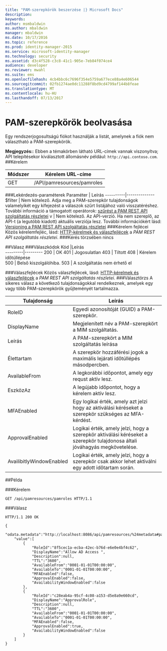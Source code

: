 ```yaml
---
title: "PAM-szerepkörök beszerzése |} Microsoft Docs"
description: 
keywords: 
author: msmbaldwin
ms.author: mbaldwin
manager: mbaldwin
ms.date: 10/17/2016
ms.topic: reference
ms.prod: identity-manager-2015
ms.service: microsoft-identity-manager
ms.technology: security
ms.assetid: d3c4f528-c3c8-41c1-905e-7eb84f074ce4
audience: developer
ms.reviewer: mwahl
ms.suite: ems
ms.openlocfilehash: 4cb4bbc6c7696f354e5759a677ece88a4e606544
ms.sourcegitcommit: 02fb1274ae0dc11288f8bd9cd4799af144b8feae
ms.translationtype: MT
ms.contentlocale: hu-HU
ms.lasthandoff: 07/13/2017
---
```

# <a name="get-pam-roles"></a>PAM-szerepkörök beolvasása
Egy rendszerjogosultságú fiókot használják a listát, amelynek a fiók nem választható a PAM-szerepkörök.

**Megjegyzés:**: Ebben a témakörben látható URL-címek vannak viszonyítva; API telepítésekor kiválasztott állomásnév például: `http://api.contoso.com`.
##<a name="request"></a>Kérelem


Módszer  |Kérelem URL-címe  
---------|---------
GET     |/API/pamresources/pamroles

###<a name="query-parameters"></a>Lekérdezés-paraméterek
Paraméter | Leírás
----------|--------------
$filter | Nem kötelező. Adja meg a PAM-szerepkör tulajdonságok valamelyikét egy kifejezést a válaszok szűrt listájához való visszatéréshez. További információ a támogatott operátorok: [szűrést a PAM REST API szolgáltatás részletei](privileged-access-management-rest-api-service-details.md#filtering)
v | Nem kötelező. Az API-verzió. Ha nem szereplő, az API-t (a legutóbb kiadott) aktuális verziója lesz. További információkért lásd: [Versioning a PAM REST API szolgáltatás részletei](privileged-access-management-rest-api-service-details.md#versioning)
###<a name="request-headers"></a>Kérelem fejlécei
Közös kérelemfejléc, lásd: [HTTP-kérelmek és válaszfejlécek](privileged-access-management-rest-api-service-details.md#http-request-and-response-headers) a *PAM REST API szolgáltatás részletei*.
###<a name="request-body"></a>Kérés törzsében
nincs

##<a name="response"></a>Válasz
###<a name="response-codes"></a>Válaszkódok
Kód  |Leírás  
---------|---------
200 | OK
401 | Jogosulatlan
403 | Tiltott
408 | Kérelem időtúllépése   
500 | Belső kiszolgálóhiba.
503 | A szolgáltatás nem érhető el

###<a name="response-headers"></a>Válaszfejlécek
Közös válaszfejlécek, lásd: [HTTP-kérelmek és válaszfejlécek](privileged-access-management-rest-api-service-details.md#http-request-and-response-headers) a *PAM REST API szolgáltatás részletei*.
###<a name="response-body"></a>Választörzs
A sikeres válasz a következő tulajdonságokkal rendelkeznek, amelyek egy vagy több PAM-szerepkörök gyűjteményét tartalmazza.

Tulajdonság | Leírás
--------|-------------
RoleID | Egyedi azonosítóját (GUID) a PAM-szerepkör.
DisplayName | Megjelenített név a PAM-szerepkört a MIM szolgáltatás.
Leírás | A PAM-szerepkört a MIM szolgáltatás leírása
Élettartam | A szerepkör hozzáférési jogok a maximális lejárati időtúllépés másodpercben.
AvailableFrom | A legkorábbi időpontot, amely egy requst aktív lesz.
EszközAz | A legújabb időpontot, hogy a kérelem aktív lesz.
MFAEnabled | Egy logikai érték, amely azt jelzi hogy az aktiválási kéréseket a szerepkör szükséges az MFA-kérdést.
ApprovalEnabled | Logikai érték, amely jelzi, hogy a szerepkör aktiválási kéréseket a szerepkör tulajdonosa általi jóváhagyás megkövetelése.
AvailibitlyWindowEnabled | Logikai érték, amely jelzi, hogy a szerepkör csak akkor lehet aktiválni egy adott időtartam során.

##<a name="example"></a>Példa

###<a name="request"></a>Kérelem
```
GET /api/pamresources/pamroles HTTP/1.1
```
###<a name="response"></a>Válasz
```
HTTP/1.1 200 OK

{
    "odata.metadata":"http://localhost:8086/api/pamresources/%24metadata#pamroles",
    "value":[
        {
            "RoleId":"8f5cec1a-ecba-42ec-b76d-e6e0e4bf4c62",
            "DisplayName":"Allow AD Access ",
            "Description":null,
            "TTL":"3600",
            "AvailableFrom":"0001-01-01T00:00:00",
            "AvailableTo":"0001-01-01T00:00:00",
            "MFAEnabled":false,
            "ApprovalEnabled":false,
            "AvailabilityWindowEnabled":false
        },
        {
            "RoleId":"c28eab4a-95cf-4c08-a153-d5e8a9e660cd",
            "DisplayName":"ApprovalRole",
            "Description":null,
            "TTL":"3600",
            "AvailableFrom":"0001-01-01T00:00:00",
            "AvailableTo":"0001-01-01T00:00:00",
            "MFAEnabled":false,
            "ApprovalEnabled":true,
            "AvailabilityWindowEnabled":false
        }
    ]
}
```       
